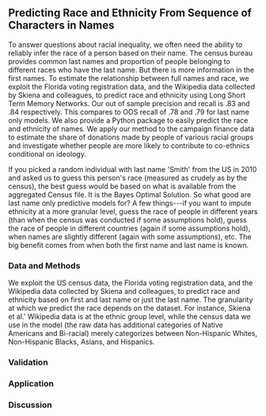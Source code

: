 ## Predicting Race and Ethnicity From Sequence of Characters in Names

To answer questions about racial inequality, we often need the ability to reliably infer the race of a person based on their name. The census bureau provides common last names and proportion of people belonging to different races who have the last name. But there is more information in the first names. To estimate the relationship between full names and race, we exploit the Florida voting registration data, and the Wikipedia data collected by Skiena and colleagues, to predict race and ethnicity using Long Short Term Memory Networks. Our out of sample precision and recall is .83 and .84 respectively. This compares to OOS recall of .78 and .79 for last name only models. We also provide a Python package to easily predict the race and ethnicity of names. We apply our method to the campaign finance data to estimate the share of donations made by people of various racial groups and investigate whether people are more likely to contribute to co-ethnics conditional on ideology.

If you picked a random individual with last name 'Smith' from the US in 2010 and asked us to guess this person's race (measured as crudely as by the census), the best guess would be based on what is available from the aggregated Census file. It is the Bayes Optimal Solution. So what good are last name only predictive models for? A few things---if you want to impute ethnicity at a more granular level, guess the race of people in different years (than when the census was conducted if some assumptions hold), guess the race of people in different countries (again if some assumptions hold), when names are slightly different (again with some assumptions), etc. The big benefit comes from when both the first name and last name is known.

### Data and Methods

We exploit the US census data, the Florida voting registration data, and the Wikipedia data collected by Skiena and colleagues, to predict race and ethnicity based on first and last name or just the last name. The granularity at which we predict the race depends on the dataset. For instance, Skiena et al.' Wikipedia data is at the ethnic group level, while the census data we use in the model (the raw data has additional categories of Native Americans and Bi-racial) merely categorizes between Non-Hispanic Whites, Non-Hispanic Blacks, Asians, and Hispanics.

### Validation

### Application

### Discussion

